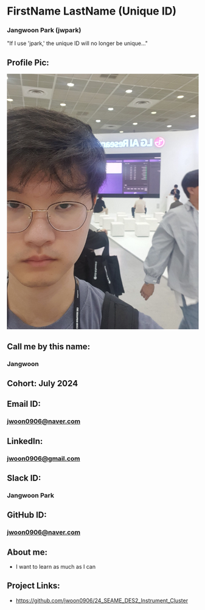 # FirstName LastName (Unique ID)
### Jangwoon Park (jwpark)
"If I use 'jpark,' the unique ID will no longer be unique..."
## Profile Pic: 
![alt text](20230925_144646.jpg)
## Call me by this name: 
### Jangwoon
## Cohort: July 2024
## Email ID: 
### jwoon0906@naver.com
## LinkedIn:
### jwoon0906@gmail.com
## Slack ID: 
### Jangwoon Park
## GitHub ID:
### jwoon0906@naver.com
## About me: 
- I want to learn as much as I can
## Project Links:
- https://github.com/jwoon0906/24_SEAME_DES2_Instrument_Cluster
